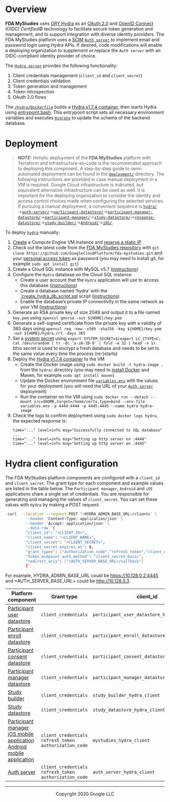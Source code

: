 <!--
 Copyright 2020 Google LLC
 Use of this source code is governed by an MIT-style
 license that can be found in the LICENSE file or at
 https://opensource.org/licenses/MIT.
-->
 
# Overview
**FDA MyStudies** uses [ORY Hydra](https://www.ory.sh/hydra/) as an [OAuth 2.0](https://oauth.net/2/) and [OpenID Connect](https://openid.net/connect/) (OIDC) *Certified&copy;* technology to facilitate secure token generation and management, and to support integration with diverse identity providers. The FDA MyStudies platform uses a [SCIM](https://en.wikipedia.org/wiki/System_for_Cross-domain_Identity_Management) [`Auth server`](../auth-server) to implement email and password login using Hydra APIs. If desired, code modifications will enable a deploying organization to supplement or replace the `Auth server` with an OIDC-compliant identity provider of choice.
 
The [`Hydra server`](../hydra/) provides the following functionality:
1. Client credentials management (`client_id` and `client_secret`)
1. Client credentials validation
1. Token generation and management
1. Token introspection
1. OAuth 2.0 flows
 
The [`/hydra/Dockerfile`](./Dockerfile) builds a [Hydra v1.7.4 container](https://github.com/ory/hydra/releases/tag/v1.7.4), then starts Hydra using [entrypoint.bash](./entrypoint.bash). This entrypoint script sets all necessary environment variables and executes [`migrate`](https://www.ory.sh/hydra/docs/cli/hydra-migrate-sql/) to update the schema of the backend database. 
 
# Deployment
> **_NOTE:_** Holistic deployment of the **FDA MyStudies** platform with Terraform and infrastructure-as-code is the recommended approach to deploying this component. A step-by-step guide to semi-automated deployment can be found in the [`deployment/`](/deployment) directory. The following instructions are provided in case manual deployment in a VM is required. Google Cloud infrastructure is indicated, but equivalent alternative infrastructure can be used as well. It is important for the deploying organization to consider the identity and access control choices made when configuring the selected services. If pursuing a manual deployment, a convenient sequence is [`hydra/`](/hydra)&rarr;[`auth-server/`](/auth-server/)&rarr;[`participant-datastore/`](/participant-datastore/)&rarr;[`participant-manager-datastore/`](/participant-manager-datastore/)&rarr;[`participant-manager/`](/participant-manager/)&rarr;[`study-datastore/`](/study-datastore/)&rarr;[`response-datastore/`](/response-datastore/)&rarr;[`study-builder/`](/study-builder/)&rarr;[`Android/`](/Android/)&rarr;[`iOS/`](/iOS/).
 
To deploy [`hydra`](/hydra) manually:
1. [Create](https://cloud.google.com/compute/docs/instances/create-start-instance) a Compute Engine VM instance and [reserve a static IP](https://cloud.google.com/compute/docs/ip-addresses/reserve-static-internal-ip-address)
1. Check out the latest code from the [FDA MyStudies repository](https://github.com/GoogleCloudPlatform/fda-mystudies/) with `git clone https://github.com/GoogleCloudPlatform/fda-mystudies.git` and your [personal access token](https://docs.github.com/en/free-pro-team@latest/github/authenticating-to-github/creating-a-personal-access-token) as password (you may need to install git, for example `sudo apt install git`)
1. Create a Cloud SQL instance with MySQL v5.7 ([instructions](https://cloud.google.com/sql/docs/mysql/create-instance))
1. Configure the `Hydra` database on the Cloud SQL instance
    -    Create a user account that the `Hydra` application will use to access this database ([instructions](https://cloud.google.com/sql/docs/mysql/create-manage-users))
    -    Create a database named ‘hydra’ with the [`create_hydra_db_script.sql](sqlscript/create_hydra_db_script.sql) script ([instructions](https://cloud.google.com/sql/docs/mysql/import-export/importing#importing_a_sql_dump_file))
    -   Enable the database’s private IP connectivity in the same network as your VM ([instructions](https://cloud.google.com/sql/docs/mysql/configure-private-ip))
1. Generate an RSA private key of size 2048 and output it to a file named `key.pem` using `openssl genrsa -out ${HOME}/key.pem`
1. Generate a self-signed certificate from the private key with a validity of 365 days using `openssl req -new -x509 -sha256 -key ${HOME}/key.pem -out ${HOME}/hydra.crt -days 365`
1. Set a [system secret](https://www.ory.sh/hydra/docs/configure-deploy/#deploy-ory-hydra) using `export SYSTEM_SECRET=$(export LC_CTYPE=C; cat /dev/urandom | tr -dc 'a-zA-Z0-9' | fold -w 32 | head -n 1)` (this secret is used to encrypt a fresh database and needs to be set to the same value every time the process (re-)starts)
1. Deploy the [Hydra v1.7.4 container](https://github.com/ory/hydra/releases/tag/v1.7.4) to the VM
    -    Create the Docker image using `sudo docker build -t hydra-image .` from the `hydra/` directory (you may need to [install Docker](https://docs.docker.com/engine/install/debian/) and Maven, for example `sudo apt install maven`)
    -    Update the Docker environment file [`variables.env`](variables.env) with the values for your deployment (you will need the URL of your [`Auth server`](/auth-server) deployment)
    -    Run the container on the VM using `sudo docker run --detach --mount src=$HOME,target=/home/certs,type=bind --env-file variables.env -p 4444:4444 -p 4445:4445 --name hydra hydra-image`
1. Check the logs to confirm deployment using `sudo docker logs hydra`, the expected response is:
    ```
    time="..." level=info msg="Successfully connected to SQL database"
    ...
    time="..." level=info msg="Setting up http server on :4444"
    time="..." level=info msg="Setting up http server on :4445"
    ```
 
# Hydra client configuration
 
The FDA MyStudies platform components are configured with a `client_id` and `client_secret`.  The grant type for each component and example values are listed in the table below. The `Participant manager`, `Android` and `iOS` applications share a single set of credentials. You are responsible for generating and managing the values of `client_secret`. You can set these values with `Hydra` by making a POST request:
 
```bash
 curl  --location --request POST ‘<HYDRA_ADMIN_BASE_URL>/clients' \
         --header 'Content-Type: application/json' \
         --header 'Accept: application/json' \
         --data-raw '{
         "client_id": "<CLIENT_ID>",
         "client_name": "<CLIENT_NAME>",
         "client_secret": "<CLIENT_SECRET>",
         "client_secret_expires_at": 0,
         "grant_types": ["authorization_code","refresh_token","client_credentials"],
         "token_endpoint_auth_method": "client_secret_basic",
         "redirect_uris": ["<AUTH_SERVER_BASE_URL>/callback"] 
         }’
```
For example, HYDRA_ADMIN_BASE_URL could be https://10.128.0.2:4445 and <AUTH_SERVER_BASE_URL> could be http://10.128.0.3.
 
Platform component | Grant type | client_id | client_name
----------------------------|---------------|---------------|-------------------
[Participant user datastore](../participant-datastore/user-mgmt-module/) | `client_credentials` | `participant_user_datastore_hydra_client` | `participant_user_datastore`
[Participant enroll datastore](../participant-datastore/enroll-mgmt-module/) | `client_credentials` | `participant_enroll_datastore_hydra_client` | `participant_enroll_datastore`
[Participant consent datastore](../participant-datastore/consent-mgmt-module/) | `client_credentials` | `participant_consent_datastore_hydra_client` | `participant_consent_datastore`
[Participant manager datastore](../participant-manager-datastore) | `client_credentials` | `participant_manager_datastore_hydra_client` | `participant_manager_datastore`
[Study builder](../study-builder/) | `client_credentials` | `study_builder_hydra_client` | `study_builder`
[Study datastore](../study-datastore/) | `client_credentials` | `study_datastore_hydra_client` | `study_datastore`
[Participant manager](../participant-manager/)<br/>[iOS mobile application](../iOS/)<br/>[Android mobile application](../Android/) | `client_credentials`<br/>`refresh_token`<br/>`authorization_code` | `mystudies_hydra_client` | `mystudies`
[Auth server](../auth-server/) | `client_credentials`<br/>`refresh_token`<br/>`authorization_code` | `auth_server_hydra_client` | `auth_server`

***
<p align="center">Copyright 2020 Google LLC</p>
